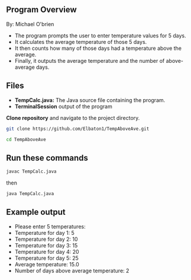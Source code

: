 ## Program Overview

By: Michael O'brien

- The program prompts the user to enter temperature values for 5 days.
- It calculates the average temperature of those 5 days.
- It then counts how many of those days had a temperature above the average.
- Finally, it outputs the average temperature and the number of above-average days.

## Files

- **TempCalc.java:** The Java source file containing the program.
- **TerminalSession** output of the program

**Clone repository** and navigate to the project directory.

```bash
git clone https://github.com/Elbaton1/TempAboveAve.git
```

```bash
cd TempAboveAve
```

## Run these commands

```bash
javac TempCalc.java
```

then

```bash
java TempCalc.java
```

## Example output

- Please enter 5 temperatures:
- Temperature for day 1: 5
- Temperature for day 2: 10
- Temperature for day 3: 15
- Temperature for day 4: 20
- Temperature for day 5: 25
- Average temperature: 15.0
- Number of days above average temperature: 2
